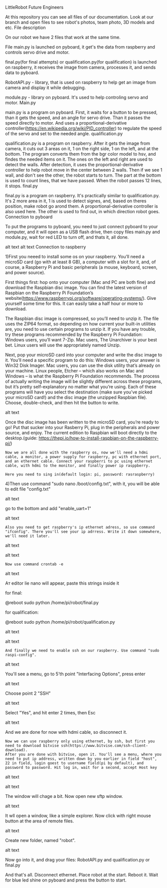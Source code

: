 LittleRobot Future Engineers

At this repository you can see all files of our documentation. Look at our branch and open files to see robot's photos, team photo, 3D models and etc.
File description

On our robot we have 2 files that work at the same time.

File main.py is launched on pyboard, it get's the data from raspberry and controls servo drive and motor.

final.py(for final attempts) or qualification.py(for qualification) is launched on raspberry, it receives the image from camera, processes it, and sends data to pyboard.

RobotAPI.py - library, that is used on raspberry to help get an image from camera and display it while debugging.

module.py - library on pyboard. It's used to help controling servo and motor.
Main.py

main.py is a program on pyboard. First, it waits for a button to be pressed, than it gets the speed, and an angle for servo drive. Than it passes the speed directly to motor. And uses a proportional-derivative controller(https://en.wikipedia.org/wiki/PID_controller) to regulate the speed of the servo and set to the needed angle.
qualification.py

qualification.py is a program on raspberry. After it gets the image from camera, it cuts out 3 areas on it, 1 on the right side, 1 on the left, and at the bottom. The program converts them from the bgr color model to hsv, and findes the needed items on it. The ones on the left and right are used to detect the walls. After detection, it uses the proportional-derivative controller to help robot move in the center between 2 walls. Then if we see 1 wall, and don't see the other, the robot starts to turn. The part at the bottom is used to count lines, that we have passed. When the robot passes 12 lines, it stops.
final.py

final.py is a program on raspberry. It's practically similar to qualification.py. It's 2 more area in it, 1 is used to detect signes, and, based on theres position, make robot go arond them. A proportional-derivative controller is also used here. The other is used to find out, in which direction robot goes.
Connection to pyboard

To put the programs to pyboard, you need to just connect pyboard to your computer, and it will open as a USB flash drive, then copy files main.py and module.py, wait for red LED to turn off, and thats it, all done.

alt text alt text
Connection to raspberry

1)First you neeed to install some os on your raspberry. You’ll need a microSD card (go with at least 8 GB), a computer with a slot for it, and, of course, a Raspberry Pi and basic peripherals (a mouse, keyboard, screen, and power source).

First things first: hop onto your computer (Mac and PC are both fine) and download the Raspbian disc image. You can find the latest version of Raspbian on the Raspberry Pi Foundation’s website(https://www.raspberrypi.org/software/operating-systems/). Give yourself some time for this. It can easily take a half hour or more to download.

The Raspbian disc image is compressed, so you’ll need to unzip it. The file uses the ZIP64 format, so depending on how current your built-in utilities are, you need to use certain programs to unzip it. If you have any trouble, try these programs recommended by the Raspberry Pi Foundation: Windows users, you’ll want 7-Zip. Mac users, The Unarchiver is your best bet. Linux users will use the appropriately named Unzip.

Next, pop your microSD card into your computer and write the disc image to it. You’ll need a specific program to do this: Windows users, your answer is Win32 Disk Imager. Mac users, you can use the disk utility that’s already on your machine. Linux people, Etcher – which also works on Mac and Windows – is what the Raspberry Pi Foundation recommends. The process of actually writing the image will be slightly different across these programs, but it’s pretty self-explanatory no matter what you’re using. Each of these programs will have you select the destination (make sure you’ve picked your microSD card!) and the disc image (the unzipped Raspbian file). Choose, double-check, and then hit the button to write.

alt text

Once the disc image has been written to the microSD card, you’re ready to go! Put that sucker into your Rasberry Pi, plug in the peripherals and power source, and enjoy. The current edition to Raspbian will boot directly to the desktop.(guide: https://thepi.io/how-to-install-raspbian-on-the-raspberry-pi/)

    Now we are all done with the raspberry os, now we'll need a hdmi cable, a monitor, a power supply for raspberry, pc with ethernet port, and an ethernet cable. Connect your raspberri to pc using ethernet cable, with hdmi to the monitor, and finally power ip rasppberry.

    Here you need to sing in(default login: pi, password: rasraspberry)

4)Then use command "sudo nano /boot/config.txt", with it, you will be able to edit file "config.txt"

alt text

go to the bottom and add "enable_uart=1"

alt text

    Also you need to get raspberry's ip ethernet adress, so use command "ifconfig". There you'll see your ip adrress. Write it down somewhere, we'll need it later.

alt text

alt text

    Now use command crontab -e

alt text

Aт editor lie nano will appear, paste this strings inside it

for final:

@reboot sudo python /home/pi/robot/final.py

for qualification:

@reboot sudo python /home/pi/robot/qualification.py

alt text

alt text

    And finally we need to enable ssh on our raspberry. Use command "sudo raspi-config".

alt text

You'll see a menu, go to 5'th point "Interfacing Options", press enter

alt text

Choose point 2 "SSH"

alt text

Select "Yes", and hit enter 2 times, then Esc

alt text

And we are done for now with hdmi cable, so disconnect it.

    Now we can use raspberry only using ethernet, by ssh, but first you need to download bitvise ssh(https://www.bitvise.com/ssh-client-download).
    After you are done with bitvise, open it. You'll see a menu, where you need to put ip address, written down by you earlier in field "host", 22 in field, login goest to username field(pi by default), and password to password. Hit log in, wait for a second, accept Host key

alt text

alt text

The window will chage a bit. Now open new sftp window.

alt text

It wll open a window, like a simple explorer. Now click with right mouse button at the area of remote files.

alt text

Create new folder, named "robot".

alt text

Now go into it, and drag your files: RobotAPI.py and qualification.py or final.py

And that's all. Disconnect ethernet. Place robot at the start. Reboot it. Wait for blue led shine on pyboard and press the button to start.
